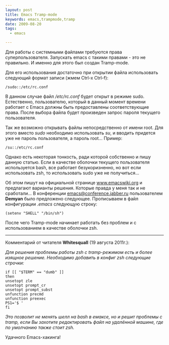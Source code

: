 ```yaml
--- 
layout: post
title: Emacs Tramp-mode
keywords: emacs,trampmode,tramp
date: 2009-08-20
tags:
  - emacs

---
```

Для работы с системными файлами требуются права суперпользователя. Запускать emacs с такими правами - это не правильно. И именно для этого был создан Tramp-mode.

Для его использования достаточно при открытии файла использовать следующий формат записи (жмем Ctrl-x Ctrl-f):

    /sudo::/etc/rc.conf

В данном случае файл <em>/etc/rc.conf</em> будет открыт в режиме sudo. Естественно, пользователю, который в данный момент времени работает с Emacs должны быть предоставлены соответствующие права. После выбора файла будет произведен запрос пароля текущего пользователя.

Так же возможно открывать файлы непосредственно от имени root. Для этого вместо <em>sudo</em> необходимо использовать <em>su</em>, и вводить придется уже не пароль пользователя, а пароль root... Пример:

    /su::/etc/rc.conf

Однако есть некоторая тонкость, ради которой собственно и пишу данную статью. Если в качестве оболочки текущего пользователя используется bash, все работает безукоризненно, но вот если использовать zsh, то использовать sudo уже не получиться...

Об этом пишут на официальной странице <a href="http://www.emacswiki.org/emacs/TrampMode" rel="nofollow">www.emacswiki.org</a> и предлагают варианты решения. Которые правда у меня так и не сработали... В конференции emacs@conference.jabber.ru пользователем <strong>Demyan</strong> было предложено следующее. Прописываем в файл конфигурации <em>.emacs</em> следующую строку:

    (setenv "SHELL" "/bin/sh")

После чего Tramp-mode начинает работать без проблем и с использованием в качестве оболочки zsh.

---

Комментарий от читателя **Whitesquall** (19 августа 2011г.):

*Для решения проблемы работы zsh с tramp-режимом есть и более изящное решение.
Необходимо добавить в конфиг zsh следующие строчки:*

    if [[ "$TERM" == "dumb" ]]
    then
    unsetopt zle
    unsetopt prompt_cr
    unsetopt prompt_subst
    unfunction precmd
    unfunction preexec
    PS1='$ '
    fi

*Это позволит не менять шелл на bash в емаксе, но и решит проблемы с tramp, если Вы
захотите редактировать файл на удалённой машине, где по умолчанию также стоит zsh.*

Удачного Emacs-хакинга!
